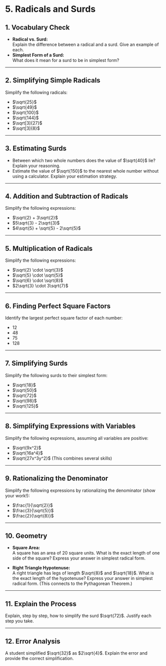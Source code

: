 # 5. Radicals and Surds

## 1. Vocabulary Check
- **Radical vs. Surd:**  
  Explain the difference between a radical and a surd. Give an example of each.
- **Simplest Form of a Surd:**  
  What does it mean for a surd to be in simplest form?

---

## 2. Simplifying Simple Radicals
Simplify the following radicals:

- $\sqrt{25}$  
- $\sqrt{49}$  
- $\sqrt{100}$  
- $\sqrt{144}$  
- $\sqrt[3]{27}$  
- $\sqrt[3]{8}$  

---

## 3. Estimating Surds
- Between which two whole numbers does the value of $\sqrt{40}$ lie? Explain your reasoning.  
- Estimate the value of $\sqrt{150}$ to the nearest whole number without using a calculator. Explain your estimation strategy.  

---

## 4. Addition and Subtraction of Radicals
Simplify the following expressions:

- $\sqrt{2} + 3\sqrt{2}$  
- $5\sqrt{3} - 2\sqrt{3}$  
- $4\sqrt{5} + \sqrt{5} - 2\sqrt{5}$  

---

## 5. Multiplication of Radicals
Simplify the following expressions:

- $\sqrt{2} \cdot \sqrt{3}$  
- $\sqrt{5} \cdot \sqrt{5}$  
- $\sqrt{6} \cdot \sqrt{8}$  
- $2\sqrt{3} \cdot 3\sqrt{7}$  

---

## 6. Finding Perfect Square Factors
Identify the largest perfect square factor of each number:

- $12$  
- $48$  
- $75$  
- $128$  

---

## 7. Simplifying Surds
Simplify the following surds to their simplest form:

- $\sqrt{18}$  
- $\sqrt{50}$  
- $\sqrt{72}$  
- $\sqrt{98}$  
- $\sqrt{125}$  

---

## 8. Simplifying Expressions with Variables
Simplify the following expressions, assuming all variables are positive:

- $\sqrt{9x^2}$  
- $\sqrt{16a^4}$  
- $\sqrt{27x^3y^2}$ (This combines several skills)  

---

## 9. Rationalizing the Denominator
Simplify the following expressions by rationalizing the denominator (show your work!):

- $\frac{1}{\sqrt{2}}$  
- $\frac{3}{\sqrt{5}}$  
- $\frac{2}{\sqrt{8}}$  

---

## 10. Geometry
- **Square Area:**  
  A square has an area of $20$ square units. What is the exact length of one side of the square? Express your answer in simplest radical form.
  
- **Right Triangle Hypotenuse:**  
  A right triangle has legs of length $\sqrt{8}$ and $\sqrt{18}$. What is the exact length of the hypotenuse? Express your answer in simplest radical form. (This connects to the Pythagorean Theorem.)

---

## 11. Explain the Process
Explain, step by step, how to simplify the surd $\sqrt{72}$. Justify each step you take.

---

## 12. Error Analysis
A student simplified $\sqrt{32}$ as $2\sqrt{4}$. Explain the error and provide the correct simplification.

